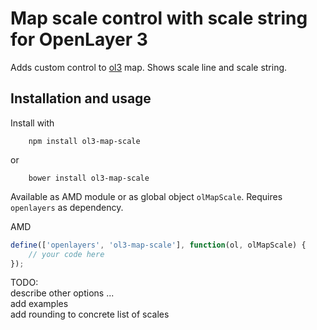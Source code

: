 # Map scale control with scale string for OpenLayer 3

Adds custom control to [ol3](https://github.com/openlayers/ol3) map. Shows scale line and scale string.

## Installation and usage
Install with

```shell    
    npm install ol3-map-scale
```

or

```shell
    bower install ol3-map-scale
```    

Available as AMD module or as global object `olMapScale`. Requires `openlayers` as dependency.

AMD

```js
define(['openlayers', 'ol3-map-scale'], function(ol, olMapScale) {
    // your code here
});
```

TODO:   
describe other options ...  
add examples  
add rounding to concrete list of scales



